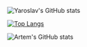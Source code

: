 ![Yaroslav's GitHub stats](https://github-readme-stats.vercel.app/api?username=yaroslavyadrov&show_icons=true&theme=gruvbox)

[![Top Langs](https://github-readme-stats.vercel.app/api/top-langs/?username=yaroslavyadrov&layout=compact)](https://github.com/anuraghazra/github-readme-stats)

![Artem's GitHub stats](https://github-readme-stats.vercel.app/api?username=artzmb&show_icons=true&theme=radical)
